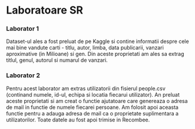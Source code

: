 # Laboratoare SR

### Laborator 1
Dataset-ul ales a fost preluat de pe Kaggle si contine informatii despre cele mai bine vandute carti - titlu, autor, limba, data publicarii, vanzari aproximative (in Milioane) si gen. Din aceste proprietati am ales sa extrag titlul, genul, autorul si numarul de vanzari. 

### Laborator 2
Pentru acest laborator am extras utilizatorii din fisierul people.csv (continand numele, id-ul, echipa si locatia fiecarui utilizator). An preluat aceste proprietati si am creat o functie ajutatoare care genereaza o adresa de mail in functie de numele fiecarei persoane. Am folosit apoi aceasta functie pentru a adauga adresa de mail ca o proprietate suplimentara a utilizatorilor. Toate datele au fost apoi trimise in Recombee.
